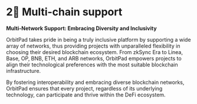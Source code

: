# 2⃣ Multi-chain support

**Multi-Network Support: Embracing Diversity and Inclusivity**

OrbitPad takes pride in being a truly inclusive platform by supporting a wide array of networks, thus providing projects with unparalleled flexibility in choosing their desired blockchain ecosystem. From zkSync Era to Linea, Base, OP, BNB, ETH, and ARB networks, OrbitPad empowers projects to align their technological preferences with the most suitable blockchain infrastructure.

By fostering interoperability and embracing diverse blockchain networks, OrbitPad ensures that every project, regardless of its underlying technology, can participate and thrive within the DeFi ecosystem.
